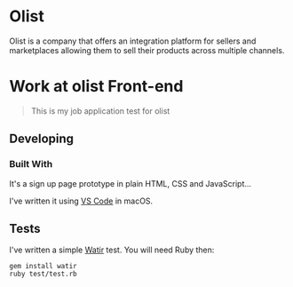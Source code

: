 # Olist

Olist is a company that offers an integration platform for sellers and marketplaces allowing them to sell their products across multiple channels.

# Work at olist Front-end
> This is my job application test for olist

## Developing

### Built With
It's a sign up page prototype in plain HTML, CSS and JavaScript...

I've written it using [VS Code](https://code.visualstudio.com/) in macOS.

## Tests

I've written a simple [Watir](http://watir.com/) test. You will need Ruby then:

```shell
gem install watir
ruby test/test.rb
```
